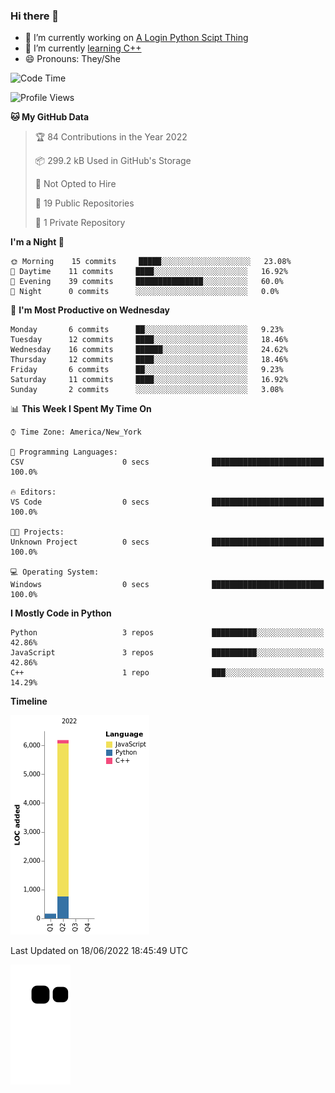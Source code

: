 ### Hi there 👋

<!--
**Iplay6432/Iplay6432** is a ✨ _special_ ✨ repository because its `README.md` (this file) appears on your GitHub profile.

Here are some ideas to get you started:

- 🔭 I’m currently working on ...
- 🌱 I’m currently learning ...
- 👯 I’m looking to collaborate on ...
- 🤔 I’m looking for help with ...
- 💬 Ask me about ...
- 📫 How to reach me: ...
- 😄 Pronouns: ...
- ⚡ Fun fact: ...
-->
- 🔭 I’m currently working on [A Login Python Scipt Thing](https://github.com/Iplay6432/Lugin-but-no-Pygame-)
- 🌱 I’m currently [learning C++](https://github.com/Iplay6432/LearningCpp)
- 😄 Pronouns: They/She

<!--START_SECTION:waka-->
![Code Time](http://img.shields.io/badge/Code%20Time-0%20secs-blue)

![Profile Views](http://img.shields.io/badge/Profile%20Views-0-blue)

**🐱 My GitHub Data** 

> 🏆 84 Contributions in the Year 2022
 > 
> 📦 299.2 kB Used in GitHub's Storage 
 > 
> 🚫 Not Opted to Hire
 > 
> 📜 19 Public Repositories 
 > 
> 🔑 1 Private Repository 
 > 
**I'm a Night 🦉** 

```text
🌞 Morning    15 commits     █████░░░░░░░░░░░░░░░░░░░░   23.08% 
🌆 Daytime    11 commits     ████░░░░░░░░░░░░░░░░░░░░░   16.92% 
🌃 Evening    39 commits     ███████████████░░░░░░░░░░   60.0% 
🌙 Night      0 commits      ░░░░░░░░░░░░░░░░░░░░░░░░░   0.0%

```
📅 **I'm Most Productive on Wednesday** 

```text
Monday       6 commits      ██░░░░░░░░░░░░░░░░░░░░░░░   9.23% 
Tuesday      12 commits     ████░░░░░░░░░░░░░░░░░░░░░   18.46% 
Wednesday    16 commits     ██████░░░░░░░░░░░░░░░░░░░   24.62% 
Thursday     12 commits     ████░░░░░░░░░░░░░░░░░░░░░   18.46% 
Friday       6 commits      ██░░░░░░░░░░░░░░░░░░░░░░░   9.23% 
Saturday     11 commits     ████░░░░░░░░░░░░░░░░░░░░░   16.92% 
Sunday       2 commits      ░░░░░░░░░░░░░░░░░░░░░░░░░   3.08%

```


📊 **This Week I Spent My Time On** 

```text
⌚︎ Time Zone: America/New_York

💬 Programming Languages: 
CSV                      0 secs              █████████████████████████   100.0%

🔥 Editors: 
VS Code                  0 secs              █████████████████████████   100.0%

🐱‍💻 Projects: 
Unknown Project          0 secs              █████████████████████████   100.0%

💻 Operating System: 
Windows                  0 secs              █████████████████████████   100.0%

```

**I Mostly Code in Python** 

```text
Python                   3 repos             ██████████░░░░░░░░░░░░░░░   42.86% 
JavaScript               3 repos             ██████████░░░░░░░░░░░░░░░   42.86% 
C++                      1 repo              ███░░░░░░░░░░░░░░░░░░░░░░   14.29%

```


**Timeline**

![Chart not found](https://raw.githubusercontent.com/Iplay6432/Iplay6432/main/charts/bar_graph.png) 


 Last Updated on 18/06/2022 18:45:49 UTC
<!--END_SECTION:waka-->

![snake](https://raw.githubusercontent.com/Iplay6432/Iplay6432/output/github-contribution-grid-snake.svg)
